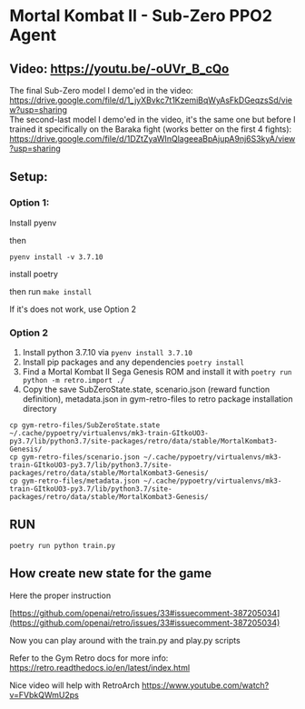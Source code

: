 # Mortal Kombat II - Sub-Zero PPO2 Agent

## Video: https://youtu.be/-oUVr_B_cQo

The final Sub-Zero model I demo'ed in the video: https://drive.google.com/file/d/1_jyXBvkc7t1KzemiBqWyAsFkDGeqzsSd/view?usp=sharing  
The second-last model I demo'ed in the video, it's the same one but before I trained it specifically on the Baraka fight (works better on the first 4 fights): https://drive.google.com/file/d/1DZtZyaWInQlageeaBpAjupA9nj6S3kyA/view?usp=sharing

## Setup:

### Option 1:

Install pyenv

then

```
pyenv install -v 3.7.10
```

install poetry

then run `make install`

If it's does not work, use Option 2

### Option 2

1. Install python 3.7.10 via `pyenv install 3.7.10`
3. Install pip packages and any dependencies `poetry install`
4. Find a Mortal Kombat II Sega Genesis ROM and install it with ```poetry run python -m retro.import ./```
5. Copy the save SubZeroState.state, scenario.json (reward function definition), metadata.json in gym-retro-files to retro package installation directory

```
cp gym-retro-files/SubZeroState.state ~/.cache/pypoetry/virtualenvs/mk3-train-GItkoUO3-py3.7/lib/python3.7/site-packages/retro/data/stable/MortalKombat3-Genesis/
cp gym-retro-files/scenario.json ~/.cache/pypoetry/virtualenvs/mk3-train-GItkoUO3-py3.7/lib/python3.7/site-packages/retro/data/stable/MortalKombat3-Genesis/
cp gym-retro-files/metadata.json ~/.cache/pypoetry/virtualenvs/mk3-train-GItkoUO3-py3.7/lib/python3.7/site-packages/retro/data/stable/MortalKombat3-Genesis/
```

## RUN

```
poetry run python train.py
```

## How create new state for the game

Here the proper instruction

[https://github.com/openai/retro/issues/33#issuecomment-387205034](https://github.com/openai/retro/issues/33#issuecomment-387205034)


Now you can play around with the train.py and play.py scripts

Refer to the Gym Retro docs for more info: https://retro.readthedocs.io/en/latest/index.html

Nice video will help with RetroArch https://www.youtube.com/watch?v=FVbkQWmU2ps
